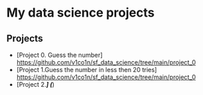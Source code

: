 # My data science projects
## Projects 

* [Project 0. Guess the number] https://github.com/v1co1n/sf_data_science/tree/main/project_0
* [Project 1.Guess the number in less then 20 tries] https://github.com/v1co1n/sf_data_science/tree/main/project_0
* [Project 2._____] (_____)